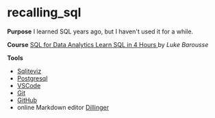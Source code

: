 # recalling_sql 
**Purpose**
I learned SQL years ago, but I haven't used it for a while.

**Course**
[SQL for Data Analytics Learn SQL in 4 Hours ](https://www.youtube.com/watch?v=7mz73uXD9DA) by _Luke Barousse_

**Tools**
- [Sqliteviz](https://sqliteviz.com/)
- [Postgresql](https://www.postgresql.org/)
- [VSCode](https://code.visualstudio.com/)
- [Git](https://git-scm.com/)
- [GitHub](https://github.com/)
- online Markdown editor [Dillinger](https://dillinger.io/)
